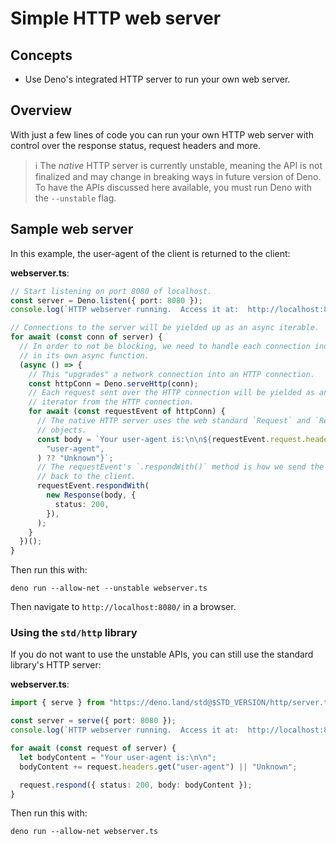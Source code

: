 # Simple HTTP web server

## Concepts

- Use Deno's integrated HTTP server to run your own web server.

## Overview

With just a few lines of code you can run your own HTTP web server with control
over the response status, request headers and more.

> ℹ️ The _native_ HTTP server is currently unstable, meaning the API is not
> finalized and may change in breaking ways in future version of Deno. To have
> the APIs discussed here available, you must run Deno with the `--unstable`
> flag.

## Sample web server

In this example, the user-agent of the client is returned to the client:

**webserver.ts**:

```ts
// Start listening on port 8080 of localhost.
const server = Deno.listen({ port: 8080 });
console.log(`HTTP webserver running.  Access it at:  http://localhost:8080/`);

// Connections to the server will be yielded up as an async iterable.
for await (const conn of server) {
  // In order to not be blocking, we need to handle each connection individually
  // in its own async function.
  (async () => {
    // This "upgrades" a network connection into an HTTP connection.
    const httpConn = Deno.serveHttp(conn);
    // Each request sent over the HTTP connection will be yielded as an async
    // iterator from the HTTP connection.
    for await (const requestEvent of httpConn) {
      // The native HTTP server uses the web standard `Request` and `Response`
      // objects.
      const body = `Your user-agent is:\n\n${requestEvent.request.headers.get(
        "user-agent",
      ) ?? "Unknown"}`;
      // The requestEvent's `.respondWith()` method is how we send the response
      // back to the client.
      requestEvent.respondWith(
        new Response(body, {
          status: 200,
        }),
      );
    }
  })();
}
```

Then run this with:

```shell
deno run --allow-net --unstable webserver.ts
```

Then navigate to `http://localhost:8080/` in a browser.

### Using the `std/http` library

If you do not want to use the unstable APIs, you can still use the standard
library's HTTP server:

**webserver.ts**:

```ts
import { serve } from "https://deno.land/std@$STD_VERSION/http/server.ts";

const server = serve({ port: 8080 });
console.log(`HTTP webserver running.  Access it at:  http://localhost:8080/`);

for await (const request of server) {
  let bodyContent = "Your user-agent is:\n\n";
  bodyContent += request.headers.get("user-agent") || "Unknown";

  request.respond({ status: 200, body: bodyContent });
}
```

Then run this with:

```shell
deno run --allow-net webserver.ts
```
